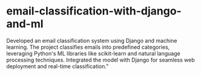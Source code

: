 # email-classification-with-django-and-ml
Developed an email classification system using Django and machine learning. The project classifies emails into predefined categories, leveraging Python's ML libraries like scikit-learn and natural language processing techniques. Integrated the model with Django for seamless web deployment and real-time classification."
